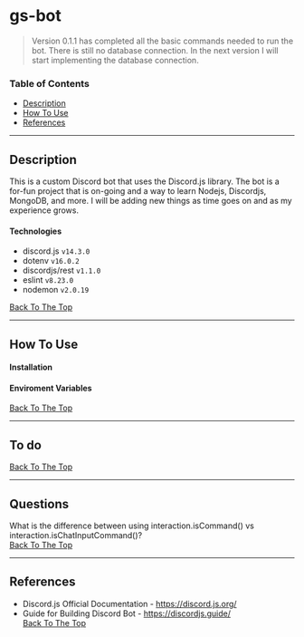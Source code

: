 # gs-bot

> Version 0.1.1 has completed all the basic commands needed to run the bot. There is still no database connection. In the next version I will start implementing the database connection.

### Table of Contents

- [Description](#description)
- [How To Use](#how-to-use)
- [References](#references)

---

## Description

This is a custom Discord bot that uses the Discord.js library. The bot is a for-fun project that is on-going and a way to learn Nodejs, Discordjs, MongoDB, and more. I will be adding new things as time goes on and as my experience grows.

#### Technologies

- discord.js `v14.3.0`
- dotenv `v16.0.2`
- discordjs/rest `v1.1.0`
- eslint `v8.23.0`
- nodemon `v2.0.19`

[Back To The Top](#react-counter)

---

## How To Use

#### Installation

#### Enviroment Variables

[Back To The Top](#react-counter)

---

## To do

[Back To The Top](#react-counter)

---

## Questions

What is the difference between using interaction.isCommand() vs interaction.isChatInputCommand()?  
[Back To The Top](#react-counter)

---

## References

- Discord.js Official Documentation - https://discord.js.org/
- Guide for Building Discord Bot - https://discordjs.guide/  
  [Back To The Top](#react-counter)
